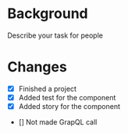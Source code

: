 # Background
Describe your task for people

# Changes
- [x] Finished a project
- [x] Added test for the component
- [x] Added story for the component
- []  Not made GrapQL call